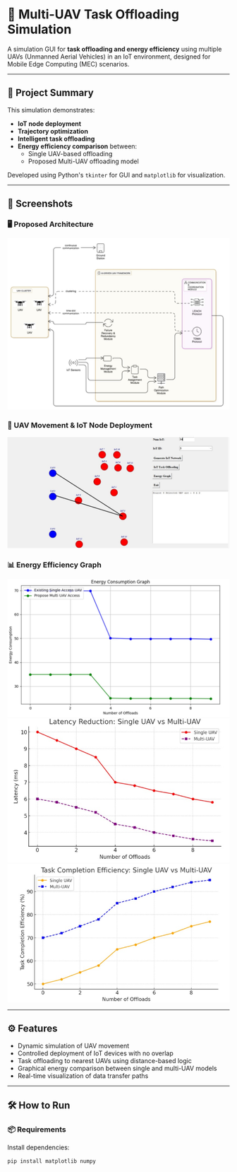 # 🚁 Multi-UAV Task Offloading Simulation

A simulation GUI for **task offloading and energy efficiency** using multiple UAVs (Unmanned Aerial Vehicles) in an IoT environment, designed for Mobile Edge Computing (MEC) scenarios.

---

## 🧠 Project Summary

This simulation demonstrates:

- **IoT node deployment**
- **Trajectory optimization**
- **Intelligent task offloading**
- **Energy efficiency comparison** between:
  - Single UAV-based offloading
  - Proposed Multi-UAV offloading model

Developed using Python's `tkinter` for GUI and `matplotlib` for visualization.

---

## 🎥 Screenshots

### 🖥️ Proposed Architecture
![Architecture](Screenshots/Architecture-Diagram.jpg)

### 🚀 UAV Movement & IoT Node Deployment
![Simulation](Screenshots/Trajectory.jpg)

### 📊 Energy Efficiency Graph
![Energy_Consumption_Graph](Screenshots/Energy_Consumption.jpg)
![Latency](Screenshots/Latency.jpg)
![Task_Completion](Screenshots/Task_Completion.jpg)

---

## ⚙️ Features

- Dynamic simulation of UAV movement
- Controlled deployment of IoT devices with no overlap
- Task offloading to nearest UAVs using distance-based logic
- Graphical energy comparison between single and multi-UAV models
- Real-time visualization of data transfer paths

---

## 🛠️ How to Run

### 📦 Requirements

Install dependencies:

```bash
pip install matplotlib numpy
